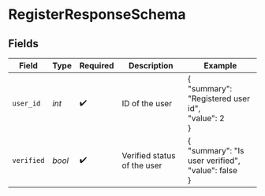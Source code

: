 # RegisterResponseSchema


## Fields

| Field                                             | Type                                              | Required                                          | Description                                       | Example                                           |
| ------------------------------------------------- | ------------------------------------------------- | ------------------------------------------------- | ------------------------------------------------- | ------------------------------------------------- |
| `user_id`                                         | *int*                                             | :heavy_check_mark:                                | ID of the user                                    | {<br/>"summary": "Registered user id",<br/>"value": 2<br/>} |
| `verified`                                        | *bool*                                            | :heavy_check_mark:                                | Verified status of the user                       | {<br/>"summary": "Is user verified",<br/>"value": false<br/>} |